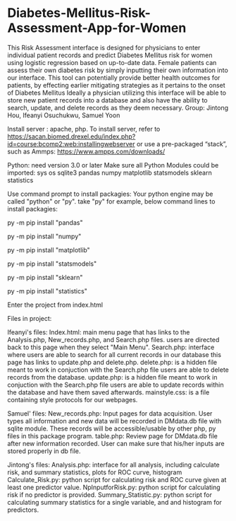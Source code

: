 # Diabetes-Mellitus-Risk-Assessment-App-for-Women
This Risk Assessment interface is designed for physicians to enter individual patient records and predict Diabetes Mellitus risk for women using logistic regression based on up-to-date data.  Female patients can assess their own diabetes risk by simply inputting their own information into our interface.  This tool can potentially provide better health outcomes for patients, by effecting earlier mitigating strategies as it pertains to the onset of Diabetes Mellitus Ideally a physician utilizing this interface will be able to store new patient records into a database and also have the ability to search, update, and delete records  as they deem necessary.
Group: Jintong Hou, Ifeanyi Osuchukwu, Samuel Yoon

Install server : apache, php.
To install server, refer to https://sacan.biomed.drexel.edu/index.php?id=course:bcomp2:web:installingwebserver
or use a pre-packaged “stack”, such as Ammps: https://www.ampps.com/downloads/

Python: need version 3.0 or later
Make sure all Python Modules could be imported:
sys os sqlite3 pandas numpy matplotlib statsmodels sklearn statistics

Use command prompt to install packagies:
Your python engine may be called "python" or "py". take "py" for example, below command lines to install packagies:

py -m pip install "pandas"

py -m pip install "numpy"

py -m pip install "matplotlib"

py -m pip install "statsmodels"

py -m pip install "sklearn"

py -m pip install "statistics"

Enter the project from index.html

Files in project:

Ifeanyi's files:
Index.html: main menu page that has links to the Analysis.php, New_records.php, and Search.php files. users are directed back to this page when they select "Main Menu".
Search.php: interface where users are able to search for all current records in our database this page has links to update.php and delete.php.
delete.php: is a hidden file meant to work in conjuction with the Search.php file users are able to delete records from the database.
update.php: is a hidden file meant to work in conjuction with the Search.php file users are able to update records within the database and have them saved afterwards.
mainstyle.css: is a file containing style protocols for our webpages.


Samuel' files:
New_records.php: Input pages for data acquisition. User types all information and new data will be recorded in DMdata.db file with sqlite module. These records will be accessible/usable by other php, py files in this package program.
table.php: Review page for DMdata.db file after new information recorded. User can make sure that his/her inputs are stored properly in db file. 

Jintong's files:
Analysis.php: interface for all analysis, including calculate risk, and summary statistics, plots for ROC curve, histogram
Calculate_Risk.py: python script for calculating risk and ROC curve given at least one predictor value.
NpInputforRisk.py: python script for calculating risk if no predictor is provided.
Summary_Statistic.py: python script for calculating summary statistics for a single variable, and and histogram for predictors.



